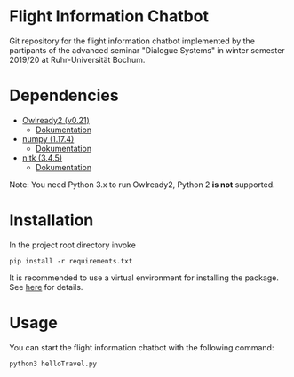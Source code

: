 # Flight Information Chatbot
Git repository for the flight information chatbot implemented by the partipants of the advanced seminar "Dialogue Systems"  in winter semester 2019/20 at Ruhr-Universität Bochum. 

# Dependencies
- [Owlready2 (v0.21)](https://pypi.org/project/Owlready2/)
  - [Dokumentation](https://owlready2.readthedocs.io/en/latest/)
- [numpy (1.17.4)](https://pypi.org/project/numpy/)
  - [Dokumentation](https://docs.scipy.org/doc/numpy/)
- [nltk (3.4.5)](https://pypi.org/project/nltk/)
  - [Dokumentation](https://www.nltk.org/)

Note: You need Python 3.x to run Owlready2, Python 2 **is not** supported.

# Installation
In the project root directory invoke
```
pip install -r requirements.txt 
```
It is recommended to use a virtual environment for installing the package. See [here](https://docs.python.org/3/tutorial/venv.html) for details.

# Usage
You can start the flight information chatbot with the following command:
```bash
python3 helloTravel.py
```
